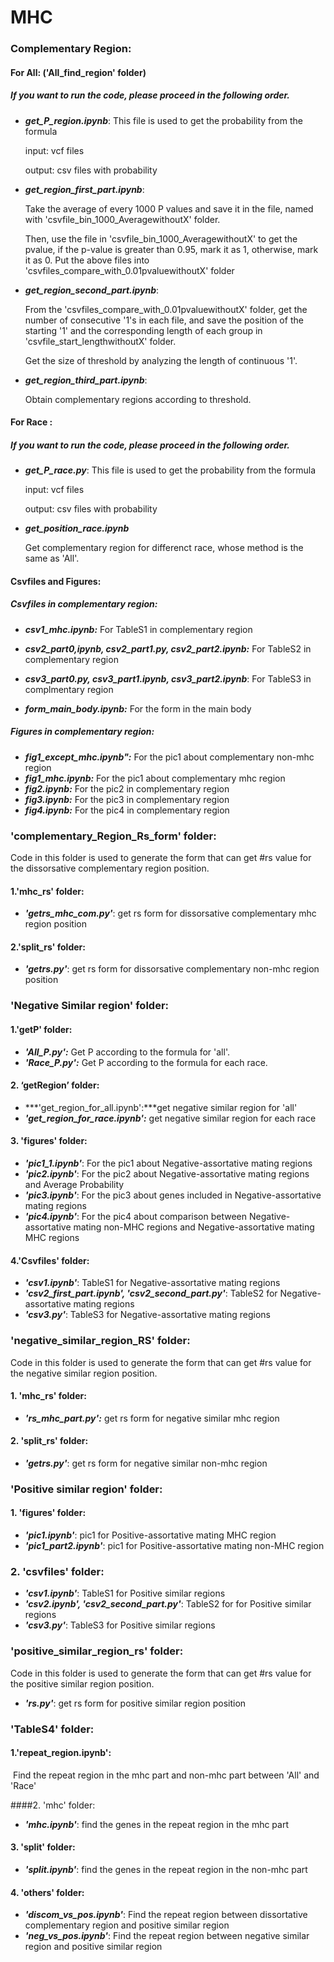 #   					MHC

### Complementary Region:

#### For All: ('All_find_region' folder)

##### If you want to run the code, please proceed in the following order.

- ***get_P_region.ipynb***: This file is used to get the probability from the formula

  input: vcf files 

  output: csv files with probability

- ***get_region_first_part.ipynb***: 

  Take the average of every 1000 P values and save it in the file, named with 'csvfile_bin_1000_AveragewithoutX' folder.   

  Then, use the file in 'csvfile_bin_1000_AveragewithoutX' to get the pvalue, if the p-value is greater than 0.95, mark it as 1, otherwise, mark it as 0. Put the above files into 'csvfiles_compare_with_0.01pvaluewithoutX' folder

- ***get_region_second_part.ipynb***:

  From the 'csvfiles_compare_with_0.01pvaluewithoutX' folder, get the number of consecutive '1's in each file, and save the position of the starting '1' and the corresponding length of each group in 'csvfile_start_lengthwithoutX' folder. 

  Get the size of threshold by analyzing the length of continuous '1'.

- ***get_region_third_part.ipynb***:

  Obtain complementary regions according to threshold.

#### For Race :

##### If you want to run the code, please proceed in the following order.

- ***get_P_race.py***: This file is used to get the probability from the formula

  input: vcf files

  output: csv files with probability

- ***get_position_race.ipynb***

  Get complementary region for differenct race, whose method is the same as 'All'.

#### Csvfiles and Figures:

##### Csvfiles in complementary region:

- ***csv1_mhc.ipynb:***  For TableS1 in complementary region
- ***csv2_part0,ipynb, csv2_part1.py, csv2_part2.ipynb:*** For TableS2 in complementary region
- ***csv3_part0.py, csv3_part1.ipynb, csv3_part2.ipynb***: For TableS3 in complmentary region

- ***form_main_body.ipynb:*** For the form in the main body

##### Figures in complementary region:

- ***fig1_except_mhc.ipynb":*** For the pic1 about complementary non-mhc region
- ***fig1_mhc.ipynb:*** For the pic1 about complementary mhc region
- ***fig2.ipynb:*** For the pic2 in complementary region
- ***fig3.ipynb:*** For the pic3 in complementary region
- ***fig4.ipynb:*** For the pic4 in complementary region

### 'complementary_Region_Rs_form' folder:

Code in this folder is used to generate the form that can get #rs value for the dissorsative complementary region position.

#### 1.'mhc_rs' folder:

- ***'getrs_mhc_com.py'***: get rs form for dissorsative complementary mhc region position

#### 2.'split_rs' folder:

- ***'getrs.py'***: get rs form for dissorsative complementary non-mhc region position 

  

### 'Negative Similar region' folder:

#### 1.'getP' folder:

- ***'All_P.py':***  Get P according to the formula for 'all'.
- ***'Race_P.py':*** Get P according to the formula for each race.

#### 2. ‘getRegion’ folder:

- ***'get_region_for_all.ipynb':***get negative similar region for 'all'
- ***'get_region_for_race.ipynb':*** get negative similar region for each race

#### 3. 'figures' folder:

- ***'pic1_1.ipynb'***: For the pic1 about Negative-assortative mating regions 
- ***'pic2.ipynb'***: For the pic2 about Negative-assortative mating regions and Average Probability 
- ***'pic3.ipynb'***: For the pic3 about genes included in Negative-assortative mating regions 
- ***'pic4.ipynb'***: For the pic4 about comparison between Negative-assortative mating non-MHC regions  and Negative-assortative mating MHC regions

#### 4.'Csvfiles' folder:

- ***'csv1.ipynb'***: TableS1 for Negative-assortative mating regions 
- ***'csv2_first_part.ipynb', 'csv2_second_part.py'***: TableS2 for Negative-assortative mating regions 
- ***'csv3.py'***: TableS3 for Negative-assortative mating regions



### 'negative_similar_region_RS' folder:

Code in this folder is used to generate the form that can get #rs value for the negative similar region position.

#### 1. 'mhc_rs' folder:

- ***'rs_mhc_part.py':***  get rs form for negative similar mhc region

#### 2. 'split_rs' folder:

- ***'getrs.py'***: get rs form for negative similar non-mhc region

### 'Positive similar region' folder:

#### 1. 'figures' folder:

- ***'pic1.ipynb'***: pic1 for Positive-assortative mating MHC region 
- ***'pic1_part2.ipynb'***: pic1 for Positive-assortative mating non-MHC region

### 2. 'csvfiles' folder:

- ***'csv1.ipynb'***: TableS1 for Positive similar regions
- ***'csv2.ipynb', 'csv2_second_part.py'***: TableS2 for for Positive similar regions
- ***'csv3.py'***: TableS3 for Positive similar regions



### 'positive_similar_region_rs' folder:

Code in this folder is used to generate the form that can get #rs value for the positive similar region position.

- ***'rs.py'***: get rs form for positive similar region position 

### 'TableS4' folder:

#### 1.'repeat_region.ipynb': 

​      Find the repeat region in the mhc part and non-mhc part between 'All' and 'Race'

####2. 'mhc' folder:

- ***'mhc.ipynb'***: find the genes in the repeat region in the mhc part

#### 3. 'split' folder:

- ***'split.ipynb'***: find the genes in the repeat region in the non-mhc part

#### 4. 'others'  folder:

- ***'discom_vs_pos.ipynb'***:  Find the repeat region between dissortative complementary region and positive similar region
- ***'neg_vs_pos.ipynb'***: Find the repeat region between negative similar region and positive similar region



 

##### 













